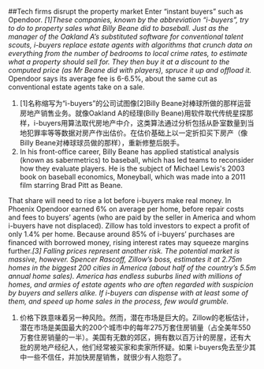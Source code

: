 ##Tech firms disrupt the property market
Enter “instant buyers” such as Opendoor. *[1]These companies, known by the abbreviation “i-buyers”, try to do to property sales what Billy Beane did to baseball. Just as the manager of the Oakland A’s substituted software for conventional talent scouts, i-buyers replace estate agents with algorithms that crunch data on everything from the number of bedrooms to local crime rates, to estimate what a property should sell for. They then buy it at a discount to the computed price (as Mr Beane did with players), spruce it up and offload it.* Opendoor says its average fee is 6-6.5%, about the same cut as conventional estate agents take on a sale.
1. [1]名称缩写为“i-buyers”的公司试图像[2]Billy Beane对棒球所做的那样运营房地产销售业务。就像Oakland A的经理(Billy Beane)用软件取代传统星探那样，i-buyers用算法取代房地产中介，这类算法通过分析包括从卧室数量到当地犯罪率等等数据对房产作出估价。在估价基础上以一定折扣买下房产（像Billy Beane对棒球球员做的那样），重新修整后脱手。
2. In his front-office career, Billy Beane has applied statistical analysis (known as sabermetrics) to baseball, which has led teams to reconsider how they evaluate players. He is the subject of Michael Lewis's 2003 book on baseball economics, Moneyball, which was made into a 2011 film starring Brad Pitt as Beane.

That share will need to rise a lot before i-buyers make real money. In Phoenix Opendoor earned 6% on average per home, before repair costs and fees to buyers’ agents (who are paid by the seller in America and whom i-buyers have not displaced). Zillow has told investors to expect a profit of only 1.4% per home. Because around 85% of i-buyers’ purchases are financed with borrowed money, rising interest rates may squeeze margins further.*[3] Falling prices represent another risk. The potential market is massive, however. Spencer Rascoff, Zillow’s boss, estimates it at 2.75m homes in the biggest 200 cities in America (about half of the country’s 5.5m annual home sales). America has endless suburbs lined with millions of homes, and armies of estate agents who are often regarded with suspicion by buyers and sellers alike. If i-buyers can dispense with at least some of them, and speed up home sales in the process, few would grumble.*
1. 价格下跌意味着另一种风险。然而，潜在市场是巨大的。Zillow的老板估计，潜在市场是美国最大的200个城市中的每年275万套住房销量（占全美年550万套住房销量的一半）。美国有无数的郊区，拥有数以百万计的房屋，还有大批的房地产经纪人，他们经常被买家和卖家所怀疑。如果 i-buyers免去至少其中一些不信任，并加快房屋销售，就很少有人抱怨了。

